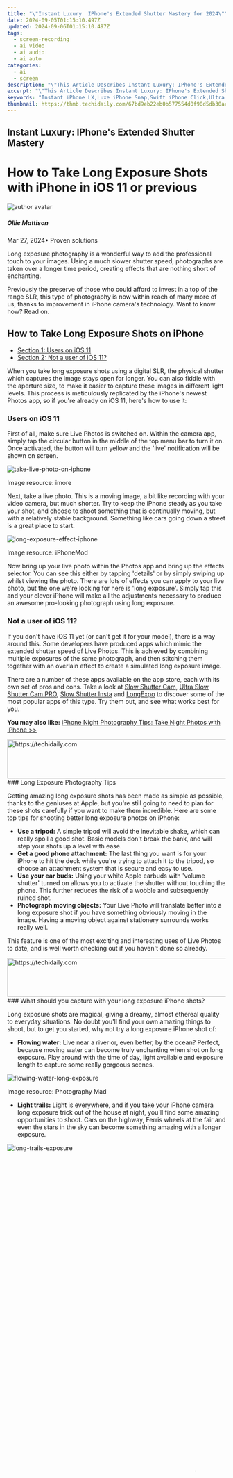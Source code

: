 ```yaml
---
title: "\"Instant Luxury  IPhone's Extended Shutter Mastery for 2024\""
date: 2024-09-05T01:15:10.497Z
updated: 2024-09-06T01:15:10.497Z
tags: 
  - screen-recording
  - ai video
  - ai audio
  - ai auto
categories: 
  - ai
  - screen
description: "\"This Article Describes Instant Luxury: IPhone's Extended Shutter Mastery for 2024\""
excerpt: "\"This Article Describes Instant Luxury: IPhone's Extended Shutter Mastery for 2024\""
keywords: "Instant iPhone LX,Luxe iPhone Snap,Swift iPhone Click,Ultra Luxi Phone,Iphone Pro Shutter,Elite iPhone Flash,Fast Luxe Apple"
thumbnail: https://thmb.techidaily.com/67bd9eb22eb0b577554d0f90d5db30aca97e4f163bbbccbbc666c03d517f249c.jpg
---
```


## Instant Luxury: IPhone's Extended Shutter Mastery

# How to Take Long Exposure Shots with iPhone in iOS 11 or previous

![author avatar](https://images.wondershare.com/filmora/article-images/ollie-mattison.jpg)

##### Ollie Mattison

 Mar 27, 2024• Proven solutions

 Long exposure photography is a wonderful way to add the professional touch to your images. Using a much slower shutter speed, photographs are taken over a longer time period, creating effects that are nothing short of enchanting.

 Previously the preserve of those who could afford to invest in a top of the range SLR, this type of photography is now within reach of many more of us, thanks to improvement in iPhone camera's technology. Want to know how? Read on.

## How to Take Long Exposure Shots on iPhone

* [Section 1: Users on iOS 11](#part1)
* [Section 2: Not a user of iOS 11?](#part2)

 When you take long exposure shots using a digital SLR, the physical shutter which captures the image stays open for longer. You can also fiddle with the aperture size, to make it easier to capture these images in different light levels. This process is meticulously replicated by the iPhone's newest Photos app, so if you're already on iOS 11, here's how to use it:

### Users on iOS 11

 First of all, make sure Live Photos is switched on. Within the camera app, simply tap the circular button in the middle of the top menu bar to turn it on. Once activated, the button will turn yellow and the 'live' notification will be shown on screen.

![take-live-photo-on-iphone](https://images.wondershare.com/filmora/article-images/take-live-photo-on-iphone.jpg)

 Image resource: imore

 Next, take a live photo. This is a moving image, a bit like recording with your video camera, but much shorter. Try to keep the iPhone steady as you take your shot, and choose to shoot something that is continually moving, but with a relatively stable background. Something like cars going down a street is a great place to start.

![long-exposure-effect-iphone](https://images.wondershare.com/filmora/article-images/long-exposure-effect-iphone.jpg)

 Image resource: iPhoneMod

 Now bring up your live photo within the Photos app and bring up the effects selector. You can see this either by tapping 'details' or by simply swiping up whilst viewing the photo. There are lots of effects you can apply to your live photo, but the one we're looking for here is 'long exposure'. Simply tap this and your clever iPhone will make all the adjustments necessary to produce an awesome pro-looking photograph using long exposure.

### Not a user of iOS 11?

 If you don't have iOS 11 yet (or can't get it for your model), there is a way around this. Some developers have produced apps which mimic the extended shutter speed of Live Photos. This is achieved by combining multiple exposures of the same photograph, and then stitching them together with an overlain effect to create a simulated long exposure image.

 There are a number of these apps available on the app store, each with its own set of pros and cons. Take a look at [Slow Shutter Cam](https://itunes.apple.com/app/slow-shutter-cam/id357404131?mt=8), [Ultra Slow Shutter Cam PRO](https://itunes.apple.com/us/app/ultra-slow-shutter-cam-pro-professional-long-exposure/id741508910?mt=8), [Slow Shutter Insta](https://itunes.apple.com/ca/app/slow-shutter-insta-free-long-exposure-photo-cam-for/id730352755?mt=8) and [LongExpo](https://itunes.apple.com/us/app/longexpo-slow-shutter-and-long-exposure-camera/id594078421?mt=8) to discover some of the most popular apps of this type. Try them out, and see what works best for you.

**You may also like:** [iPhone Night Photography Tips: Take Night Photos with iPhone >>](https://tools.techidaily.com/wondershare/filmora/download/)

<!-- affiliate ads begin -->
<a href="https://aligracehair.sjv.io/c/5597632/2006946/19272" target="_top" id="2006946">
  <img src="//a.impactradius-go.com/display-ad/19272-2006946" border="0" alt="https://techidaily.com" width="728" height="90"/>
</a>
<img height="0" width="0" src="https://aligracehair.sjv.io/i/5597632/2006946/19272" style="position:absolute;visibility:hidden;" border="0" />
<!-- affiliate ads end -->
### Long Exposure Photography Tips

 Getting amazing long exposure shots has been made as simple as possible, thanks to the geniuses at Apple, but you're still going to need to plan for these shots carefully if you want to make them incredible. Here are some top tips for shooting better long exposure photos on iPhone:

* **Use a tripod:** A simple tripod will avoid the inevitable shake, which can really spoil a good shot. Basic models don't break the bank, and will step your shots up a level with ease.
* **Get a good phone attachment:** The last thing you want is for your iPhone to hit the deck while you're trying to attach it to the tripod, so choose an attachment system that is secure and easy to use.
* **Use your ear buds:** Using your white Apple earbuds with 'volume shutter' turned on allows you to activate the shutter without touching the phone. This further reduces the risk of a wobble and subsequently ruined shot.
* **Photograph moving objects:** Your Live Photo will translate better into a long exposure shot if you have something obviously moving in the image. Having a moving object against stationery surrounds works really well.

 This feature is one of the most exciting and interesting uses of Live Photos to date, and is well worth checking out if you haven't done so already.

<!-- affiliate ads begin -->
<a href="https://dhgate.sjv.io/c/5597632/1186802/12108" target="_top" id="1186802">
  <img src="//a.impactradius-go.com/display-ad/12108-1186802" border="0" alt="https://techidaily.com" width="728" height="90"/>
</a>
<img height="0" width="0" src="https://dhgate.sjv.io/i/5597632/1186802/12108" style="position:absolute;visibility:hidden;" border="0" />
<!-- affiliate ads end -->
### What should you capture with your long exposure iPhone shots?

 Long exposure shots are magical, giving a dreamy, almost ethereal quality to everyday situations. No doubt you'll find your own amazing things to shoot, but to get you started, why not try a long exposure iPhone shot of:

* **Flowing water:** Live near a river or, even better, by the ocean? Perfect, because moving water can become truly enchanting when shot on long exposure. Play around with the time of day, light available and exposure length to capture some really gorgeous scenes.

![flowing-water-long-exposure](https://images.wondershare.com/filmora/article-images/flowing-water-long-exposure.jpg)

 Image resource: Photography Mad

* **Light trails:** Light is everywhere, and if you take your iPhone camera long exposure trick out of the house at night, you'll find some amazing opportunities to shoot. Cars on the highway, Ferris wheels at the fair and even the stars in the sky can become something amazing with a longer exposure.

![long-trails-exposure](https://images.wondershare.com/filmora/article-images/long-trails-exposure.jpg)

<!-- affiliate ads begin -->
<span id="2135472">
					<video width="864" height="1536" style="cursor:pointer"
           poster="//a.impactradius-go.com/display-clicktoplayimage/2135472.png"
           onclick="if(!this.playClicked){this.play();this.setAttribute('controls',true);this.playClicked=true;}">
	   <source src="//a.impactradius-go.com/display-ad/18498-2135472">
	   <img src="//a.impactradius-go.com/display-clicktoplayimage/2135472.png" style="border: none; height: 100%; width: 100%; object-fit: contain">
	</video>
	<div style="width:540px;text-align:center"><a href="javascript:window.open(decodeURIComponent('https%3A%2F%2Funicoeye.pxf.io%2Fc%2F5597632%2F2135472%2F18498'), '_blank');void(0);">Click here</a></div>
</span>
<img height="0" width="0" src="https://imp.pxf.io/i/5597632/2135472/18498" style="position:absolute;visibility:hidden;" border="0" />
<!-- affiliate ads end -->
 Image resource: WallDevil

* **Motion blur:** To give the sense of something really moving fast, a motion blur can be a captivating effect. From vehicles on the city street to a galloping horse, allowing the moving object to blur whilst everything else around it stays in focus can add a dose of drama to your shots.

![motion-blur-long-exposure](https://images.wondershare.com/filmora/article-images/motion-blur-long-exposure.jpg)

<!-- affiliate ads begin -->
<a href="https://imp.i357552.net/c/5597632/1013424/11832" target="_top" id="1013424">
  <img src="//a.impactradius-go.com/display-ad/11832-1013424" border="0" alt="https://techidaily.com" width="728" height="90"/>
</a>
<img height="0" width="0" src="https://imp.i357552.net/i/5597632/1013424/11832" style="position:absolute;visibility:hidden;" border="0" />
<!-- affiliate ads end -->
 Image resource: Digital Photo Secrets

* **Low light photography:** With a longer exposure, things which were previously un-snappable are suddenly within your grasp. Beautiful fountains at night, bridges, buildings… anything which would previously have been little more than a shadow can now become part of your collection, simply by extending the exposure length.

![low-light-long-exposure](https://images.wondershare.com/filmora/article-images/low-light-long-exposure.jpg)

 Image resource: Nikonites

 Play around, try different things and get to know how variations in settings can change the outcome of your shots. Tinkering with exposure length is great fun, and will almost certainly result in some totally Facebook-worthy additions to your gallery.

<!-- affiliate ads begin -->
<span id="1982457">
					<video width="576" height="240" style="cursor:pointer"
           poster="//a.impactradius-go.com/display-clicktoplayimage/1982457.png"
           onclick="if(!this.playClicked){this.play();this.setAttribute('controls',true);this.playClicked=true;}">
	   <source src="//a.impactradius-go.com/display-ad/22993-1982457">
	   <img src="//a.impactradius-go.com/display-clicktoplayimage/1982457.png" style="border: none; height: 100%; width: 100%; object-fit: contain">
	</video>
	<div style="width:360px;text-align:center"><a href="javascript:window.open(decodeURIComponent('https%3A%2F%2Fhomestyler.sjv.io%2Fc%2F5597632%2F1982457%2F22993'), '_blank');void(0);">Click here</a></div>
</span>
<img height="0" width="0" src="https://imp.pxf.io/i/5597632/1982457/22993" style="position:absolute;visibility:hidden;" border="0" />
<!-- affiliate ads end -->
## To conclude

 Using a digital SLR is looking less and less appealing these days, as Apple push the boundaries of what a phone can do ever further. If you're not using a device that supports Live Photos, try a workaround using a specifically developed app so that you can join in the fun too.

 With the iPhone camera long exposure shots could really up your game on social media. Whether you're a budding travel photographer, a wannabe stock photo entrepreneur or simply an Instagram lover who wants to impress their friends, have a play with the technology available to you and see what you can create. Long exposure shots are massively popular right now, so grab your iPhone and get snapping!

![author avatar](https://images.wondershare.com/filmora/article-images/ollie-mattison.jpg)

<!-- affiliate ads begin -->
<a href="https://appsumo.8odi.net/c/5597632/2052063/7443" target="_top" id="2052063">
  <img src="//a.impactradius-go.com/display-ad/7443-2052063" border="0" alt="https://techidaily.com" width="728" height="90"/>
</a>
<img height="0" width="0" src="https://appsumo.8odi.net/i/5597632/2052063/7443" style="position:absolute;visibility:hidden;" border="0" />
<!-- affiliate ads end -->
Ollie Mattison

Ollie Mattison is a writer and a lover of all things video.

Follow @Ollie Mattison


<ins class="adsbygoogle"
     style="display:block"
     data-ad-format="autorelaxed"
     data-ad-client="ca-pub-7571918770474297"
     data-ad-slot="1223367746"></ins>



<ins class="adsbygoogle"
     style="display:block"
     data-ad-client="ca-pub-7571918770474297"
     data-ad-slot="8358498916"
     data-ad-format="auto"
     data-full-width-responsive="true"></ins>






<span class="atpl-alsoreadstyle">Also read:</span>
<div><ul>
<li><a href="https://fox-direct.techidaily.com/new-2024-approved-elevate-visual-experience-with-apple-music-inclusion/"><u>[New] 2024 Approved  Elevate Visual Experience with Apple Music Inclusion</u></a></li>
<li><a href="https://facebook-video-content.techidaily.com/new-2024-approved-real-time-streaming-methods-for-facebook-video-uploads/"><u>[New] 2024 Approved  Real-Time Streaming Methods for Facebook Video Uploads</u></a></li>
<li><a href="https://fox-direct.techidaily.com/new-navigating-the-maze-of-zoom-broadcasting-tools-for-2024/"><u>[New] Navigating the Maze of Zoom Broadcasting Tools for 2024</u></a></li>
<li><a href="https://fox-direct.techidaily.com/new-pay-attention-focus-fully-on-the-speaker-avoid-distractions-and-show-interest-in-what-theyre-saying-for-2024/"><u>[New] Pay Attention  Focus Fully on the Speaker, Avoid Distractions, and Show Interest in What They're Saying for 2024</u></a></li>
<li><a href="https://fox-direct.techidaily.com/new-perfect-precision-the-best-39-video-trimming-tools-from-google-play/"><u>[New] Perfect Precision  The Best 39 Video-Trimming Tools From Google Play</u></a></li>
<li><a href="https://fox-direct.techidaily.com/new-revise-and-reshape-using-the-eraser-tool-in-photoshop-guide-for-2024/"><u>[New] Revise & Reshape  Using the Eraser Tool in Photoshop Guide for 2024</u></a></li>
<li><a href="https://fox-direct.techidaily.com/new-sleek-60-second-fades-for-2024/"><u>[New] Sleek 60-Second Fades for 2024</u></a></li>
<li><a href="https://some-approaches.techidaily.com/new-unpacking-whatsapps-telephony-and-messaging-system/"><u>[New] Unpacking WhatsApp's Telephony and Messaging System</u></a></li>
<li><a href="https://extra-hints.techidaily.com/updated-10-best-srt-turbocharger-mods-compatible-with-os-x-and-win/"><u>[Updated] 10 Best SRT Turbocharger Mods Compatible with OS X & Win</u></a></li>
<li><a href="https://fox-direct.techidaily.com/updated-2024-approved-best-6-social-media-platforms-for-business/"><u>[Updated] 2024 Approved  Best 6 Social Media Platforms for Business</u></a></li>
<li><a href="https://youtube-zero.techidaily.com/ed-2024-approved-engineering-echoing-edits/"><u>[Updated] 2024 Approved  Engineering Echoing Edits</u></a></li>
<li><a href="https://fox-direct.techidaily.com/updated-2024-approved-rise-above-the-crowd-in-instagram-world-with-these-9-must-try-strategies/"><u>[Updated] 2024 Approved  Rise Above the Crowd in Instagram World with These 9 Must-Try Strategies</u></a></li>
<li><a href="https://fox-direct.techidaily.com/updated-2024-approved-snippet-screenplay-guide/"><u>[Updated] 2024 Approved  Snippet Screenplay Guide</u></a></li>
<li><a href="https://some-techniques.techidaily.com/updated-go-digital-without-breaking-the-bank-top-20-cost-free-cloud-storage-services-1tbplus/"><u>[Updated] Go Digital Without Breaking the Bank - Top 20 Cost-Free Cloud Storage Services (1TB+)</u></a></li>
<li><a href="https://fox-direct.techidaily.com/updated-grasping-the-basics-of-av1-compression-for-2024/"><u>[Updated] Grasping the Basics of AV1 Compression for 2024</u></a></li>
<li><a href="https://fox-direct.techidaily.com/updated-in-2024-apple-podcasts-a-quick-download-method/"><u>[Updated] In 2024, Apple Podcasts  A Quick Download Method</u></a></li>
<li><a href="https://twitter-videos.techidaily.com/updated-in-2024-comedy-gold-twitters-hottest-jokes/"><u>[Updated] In 2024, Comedy Gold  Twitter's Hottest Jokes</u></a></li>
<li><a href="https://fox-direct.techidaily.com/updated-in-2024-sonic-sharing-adding-music-to-your-whatsapp-status/"><u>[Updated] In 2024, Sonic Sharing  Adding Music to Your WhatsApp Status</u></a></li>
<li><a href="https://fox-direct.techidaily.com/updated-snapchat-tricks-unleashing-yourself-with-a-cartoon-lens/"><u>[Updated] Snapchat Tricks  Unleashing Yourself with a Cartoon Lens</u></a></li>
<li><a href="https://easy-unlock-android.techidaily.com/7-ways-to-unlock-a-locked-motorola-moto-g24-phone-by-drfone-android/"><u>7 Ways to Unlock a Locked Motorola Moto G24 Phone</u></a></li>
<li><a href="https://location-social.techidaily.com/how-to-fake-snapchat-location-on-honor-magic-6-pro-drfone-by-drfone-virtual-android/"><u>How to Fake Snapchat Location on Honor Magic 6 Pro | Dr.fone</u></a></li>
<li><a href="https://youtube-clips.techidaily.com/in-2024-boost-viewership-cost-effectively-with-subscriber-purchase/"><u>In 2024, Boost Viewership Cost-Effectively with Subscriber Purchase</u></a></li>
<li><a href="https://fox-direct.techidaily.com/in-2024-essential-cameras-of-the-year-top-10-reviewed/"><u>In 2024, Essential Cameras of the Year - Top 10 Reviewed</u></a></li>
<li><a href="https://fox-direct.techidaily.com/in-2024-explore-new-realms-the-ultimate-guide-to-iphone-vr-gaming/"><u>In 2024, Explore New Realms  The Ultimate Guide to IPhone VR Gaming</u></a></li>
<li><a href="https://fox-direct.techidaily.com/in-2024-from-basic-to-bold-installing-unique-customizable-ringtones-and-sounds-on-android/"><u>In 2024, From Basic to Bold  Installing Unique, Customizable Ringtones & Sounds on Android</u></a></li>
<li><a href="https://fox-direct.techidaily.com/in-2024-reel-of-excellence-ice-artistry-in-22-summary/"><u>In 2024, Reel of Excellence - Ice Artistry in '22 Summary</u></a></li>
<li><a href="https://fox-direct.techidaily.com/in-2024-six-quick-tips-for-efficient-beginner-edits-in-ps/"><u>In 2024, Six Quick Tips for Efficient Beginner Edits in PS</u></a></li>
<li><a href="https://desktop-recording.techidaily.com/in-2024-streamlining-video-sequence-assembly-through-blends/"><u>In 2024, Streamlining Video Sequence Assembly Through Blends</u></a></li>
<li><a href="https://fox-direct.techidaily.com/mp3-from-twitter-media-simple-extraction-techniques-for-2024/"><u>MP3 From Twitter Media  Simple Extraction Techniques for 2024</u></a></li>
<li><a href="https://blue-screen-error.techidaily.com/simple-solutions-to-resolve-unhandled-thread-exception-issues/"><u>Simple Solutions to Resolve Unhandled Thread Exception Issues</u></a></li>
<li><a href="https://sim-unlock.techidaily.com/top-imei-unlokers-for-iphone-12-pro-and-android-phones-by-drfone-ios/"><u>Top IMEI Unlokers for iPhone 12 Pro and Android Phones</u></a></li>
<li><a href="https://fox-direct.techidaily.com/unclutter-your-layout-expertly-remove-backgrounds-in-figma/"><u>Unclutter Your Layout  Expertly Remove Backgrounds in Figma</u></a></li>
<li><a href="https://data-wizards.techidaily.com/understanding-and-solving-macs-system-halt/"><u>Understanding & Solving Mac's System Halt</u></a></li>
<li><a href="https://fox-direct.techidaily.com/unifying-online-collaboration-tools-skype-and-zoom-for-2024/"><u>Unifying Online Collaboration Tools  Skype & Zoom for 2024</u></a></li>
<li><a href="https://easy-unlock-android.techidaily.com/unlocking-made-easy-the-best-10-apps-for-unlocking-your-nokia-g310-device-by-drfone-android/"><u>Unlocking Made Easy The Best 10 Apps for Unlocking Your Nokia G310 Device</u></a></li>
<li><a href="https://fox-direct.techidaily.com/vlogging-equipment-and-basic-software-tools-to-start-vlogging-for-2024/"><u>Vlogging Equipment and Basic Software Tools to Start Vlogging for 2024</u></a></li>
<li><a href="https://howto.techidaily.com/want-to-uninstall-google-play-service-from-xiaomi-redmi-note-13-proplus-5g-here-is-how-drfone-by-drfone-fix-android-problems-fix-android-problems/"><u>Want to Uninstall Google Play Service from Xiaomi Redmi Note 13 Pro+ 5G? Here is How | Dr.fone</u></a></li>
</ul></div>
